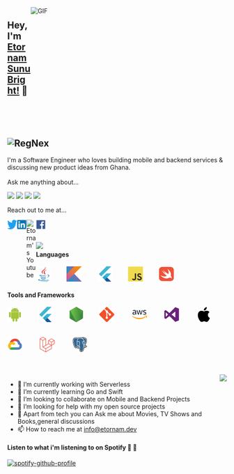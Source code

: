 <img align="right" alt="GIF" src="https://github.com/abhisheknaiidu/abhisheknaiidu/blob/master/code.gif?raw=true" width="450" height="300" />

## Hey, I'm [Etornam Sunu Bright!](https://etornam.dev) 👋 <a align="left"> <img src="https://komarev.com/ghpvc/?username=RegNex&label=Views&color=blue&style=plastic" alt="RegNex" /> </a>

I'm a Software Engineer who loves building mobile and backend services & discussing new product ideas from Ghana.
<br/>
<br/>
Ask me anything about...

<img src='https://img.shields.io/badge/flutter-%230095D5?logo=flutter&logoColor=blue&style=for-the-badge' height='25'/> <img src='https://img.shields.io/badge/Android-3DDC84?logo=android&logoColor=white&style=for-the-badge' height='25'/> <img src='https://img.shields.io/badge/kotlin-%230095D5.svg?&style=for-the-badge&logo=kotlin&logoColor=white' height='25'/> <img src='https://img.shields.io/badge/nodejs-%2300ADD8.svg?&style=for-the-badge&logo=react&logoColor=white' height='25'/>


Reach out to me at...

<a href="https://twitter.com/_iamEtornam">
  <img align="left" alt="Etornam's Twitter" width="22px" src="https://github.com/devicons/devicon/blob/master/icons/twitter/twitter-original.svg" />
</a><a href="https://bit.ly/3iyxOl8">
  <img align="left" alt="Etornam's Linkdein" width="22px" src="https://github.com/devicons/devicon/blob/master/icons/linkedin/linkedin-original.svg" />
</a><a href="https://www.youtube.com/channel/UCjqJVNiIVMr2fFplaisHe1w">
  <img align="left" alt="Etornam's Youtube" width="22px" src="https://cdn.jsdelivr.net/npm/simple-icons@v3/icons/youtube.svg" />
</a><a href="https://bit.ly/2NVdwV1">
  <img align="left" alt="Etornam's Facebook" width="22px" src="https://github.com/devicons/devicon/blob/master/icons/facebook/facebook-original.svg" />
</a>
<br/>
<br/>
<br/>
<img align="left" src="https://github-readme-stats.vercel.app/api?username=RegNex&show_icons=true&title_color=fff&icon_color=79ff97&text_color=9f9f9f&bg_color=151515"/>

#### Languages
<img src="https://github.com/devicons/devicon/blob/master/icons/java/java-original.svg" width="35px">&nbsp;&nbsp;&nbsp;&nbsp;&nbsp;&nbsp;&nbsp;&nbsp;
<img src="https://github.com/devicons/devicon/blob/master/icons/kotlin/kotlin-original.svg" width="35px">&nbsp;&nbsp;&nbsp;&nbsp;&nbsp;&nbsp;&nbsp;&nbsp;
<img src="https://github.com/devicons/devicon/blob/master/icons/flutter/flutter-original.svg" width="35px">&nbsp;&nbsp;&nbsp;&nbsp;&nbsp;&nbsp;&nbsp;&nbsp;
<img src="https://github.com/devicons/devicon/blob/master/icons/javascript/javascript-original.svg" width="35px">&nbsp;&nbsp;&nbsp;&nbsp;&nbsp;&nbsp;&nbsp;&nbsp;
<img src="https://github.com/devicons/devicon/blob/master/icons/swift/swift-original.svg" width="35px">&nbsp;&nbsp;&nbsp;&nbsp;&nbsp;&nbsp;&nbsp;&nbsp;

#### Tools and Frameworks
<img src="https://github.com/devicons/devicon/blob/master/icons/android/android-original.svg" width="35px">&nbsp;&nbsp;&nbsp;&nbsp;&nbsp;&nbsp;&nbsp;&nbsp;
<img src="https://github.com/devicons/devicon/blob/master/icons/flutter/flutter-original.svg" width="35px">&nbsp;&nbsp;&nbsp;&nbsp;&nbsp;&nbsp;&nbsp;&nbsp;
<img src="https://github.com/devicons/devicon/blob/master/icons/nodejs/nodejs-original.svg" width="35px">&nbsp;&nbsp;&nbsp;&nbsp;&nbsp;&nbsp;&nbsp;&nbsp;
<img src="https://github.com/devicons/devicon/blob/master/icons/git/git-original.svg" width="35px">&nbsp;&nbsp;&nbsp;&nbsp;&nbsp;&nbsp;&nbsp;&nbsp;&nbsp;
<img src="https://github.com/devicons/devicon/blob/master/icons/amazonwebservices/amazonwebservices-original.svg" width="35px">&nbsp;&nbsp;&nbsp;&nbsp;&nbsp;&nbsp;&nbsp;&nbsp;&nbsp;
<img src="https://github.com/devicons/devicon/blob/master/icons/visualstudio/visualstudio-plain.svg" width="35px">&nbsp;&nbsp;&nbsp;&nbsp;&nbsp;&nbsp;&nbsp;&nbsp;&nbsp;
<img src="https://github.com/devicons/devicon/blob/master/icons/apple/apple-original.svg" width="35px">&nbsp;&nbsp;&nbsp;&nbsp;&nbsp;&nbsp;&nbsp;&nbsp;&nbsp;

<img src="https://github.com/devicons/devicon/blob/master/icons/googlecloud/googlecloud-original.svg" width="35px">&nbsp;&nbsp;&nbsp;&nbsp;&nbsp;&nbsp;&nbsp;&nbsp;&nbsp;
<img src="https://github.com/devicons/devicon/blob/master/icons/laravel/laravel-original.svg" width="35px">&nbsp;&nbsp;&nbsp;&nbsp;&nbsp;&nbsp;&nbsp;&nbsp;&nbsp;
<img src="https://github.com/devicons/devicon/blob/master/icons/postgresql/postgresql-original.svg" width="35px">&nbsp;&nbsp;&nbsp;&nbsp;&nbsp;&nbsp;&nbsp;&nbsp;&nbsp;

<br/>
<br/>

<a href="https://github.com/RegNex">
  <img align="right" src="https://github-readme-stats.vercel.app/api/top-langs/?username=RegNex&theme=light&hide_langs_below=1" />
</a>

- 🔭 I’m currently working with Serverless
- 🌱 I’m currently learning Go and Swift
- 👯 I’m looking to collaborate on Mobile and Backend Projects
- 🤔 I’m looking for help with my open source projects
- 💬 Apart from tech you can Ask me about Movies, TV Shows and Books,general discussions
- 📫 How to reach me at [info@etornam.dev](mailto:info@etornam.dev)

#### Listen to what i'm listening to on Spotify 🤗 🙂

[![spotify-github-profile](https://spotify-github-profile.vercel.app/api/view?uid=31byuiysnx23q3oci6gilepvzn5m&cover_image=true&theme=default)](https://github.com/kittinan/spotify-github-profile)

